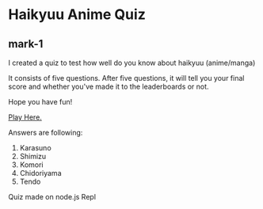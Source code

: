 # Haikyuu Anime Quiz

## mark-1

I created a quiz to test how well do you know about haikyuu (anime/manga)

It consists of five questions. After five questions, it will tell you your final score and whether you've made it to the leaderboards or not.

Hope you have fun!

[Play Here.](https://replit.com/@JagrutSharma/mark-1?embed=1&output=1)

Answers are following:

1. Karasuno
1. Shimizu
3. Komori
4. Chidoriyama
5. Tendo

Quiz made on node.js Repl
